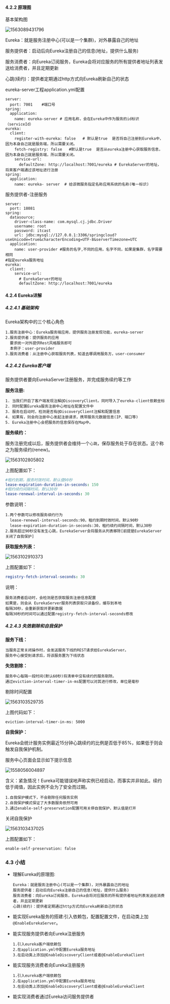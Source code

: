 #### 4.2.2 原理图

基本架构图

![1563089431796](E:/daybyday/02Web/day69%20SpringCloud/%E8%AE%B2%E4%B9%89/images/1563089431796.png)

Eureka：就是服务注册中心(可以是一个集群)，对外暴露自己的地址

服务提供者：启动后向Eureka注册自己的信息(地址，提供什么服务)

服务消费者：向Eureka订阅服务，Eureka会将对应服务的所有提供者地址列表发送给消费者，并且定期更新

心跳(续约)：提供者定期通过http方式向Eureka刷新自己的状态

eureka-server工程application.yml配置

```properties
server:
  port: 7001    #端口号
spring:
  application:
    name: eureka-server # 应用名称，会在Eureka中作为服务的id标识（serviceId）
eureka:
  client:
    register-with-eureka: false   # 默认是true  是否将自己注册到Eureka中，因为本身自己就是服务端，所以需要关闭。
    fetch-registry: false   #默认是true  是否从eureka注册中心获取服务信息，因为本身自己就是服务端，所以需要关闭。
    service-url:
      defaultZone: http://localhost:7001/eureka # EurekaServer的地址， 将来客户端通过该地址进行注册
spring:
  application:
    name: eureka- server  # 给该微服务指定名称应用系统的名称(唯一标识)

```

服务提供者-注册服务

```properties
server:
  port: 18081
spring:
  datasource:
    driver-class-name: com.mysql.cj.jdbc.Driver
    username: root
    password: itcast
    url: jdbc:mysql://127.0.0.1:3306/springcloud?useUnicode=true&characterEncoding=UTF-8&serverTimezone=UTC
  application:
    name: user-provider #服务的名字,不同的应用，名字不同，如果是集群，名字需要相同
#指定eureka服务地址
eureka:
  client:
    service-url:
      # EurekaServer的地址
      defaultZone: http://localhost:7001/eureka
```



#### 4.2.4 Eureka详解

##### 4.2.4.1 基础架构

Eureka架构中的三个核心角色

```properties
1.服务注册中心：Eureka服务端应用，提供服务注册发现功能，eureka-server
2.服务提供者：提供服务的应用
  要求统一对外提供Rest风格服务即可
  本例子：user-provider
3.服务消费者：从注册中心获取服务列表，知道去哪调用服务方，user-consumer
```



##### 4.2.4.2 Eureka客户端

服务提供者要向EurekaServer注册服务，并完成服务续约等工作

**服务注册:**

```properties
1. 当我们开启了客户端发现注解@DiscoveryClient。同时导入了eureka-client依赖坐标
2. 同时配置Eureka服务注册中心地址在配置文件中
3. 服务在启动时，检测是否有@DiscoveryClient注解和配置信息
4. 如果有，则会向注册中心发起注册请求，携带服务元数据信息(IP、端口等)
5. Eureka注册中心会把服务的信息保存在Map中。
```



**服务续约：**

服务注册完成以后，服务提供者会维持一个`心跳`，保存服务处于存在状态。这个称之为服务续约(renew)。

![1563102805802](../../../daybyday/02Web/day69%20SpringCloud/%E8%AE%B2%E4%B9%89/images/1563102805802.png)

上图配置如下：

```yml
#租约到期，服务时效时间，默认值90秒
lease-expiration-duration-in-seconds: 150
#租约续约间隔时间，默认30秒
lease-renewal-interval-in-seconds: 30
```

参数说明：

```properties
1.两个参数可以修改服务续约行为
  lease-renewal-interval-seconds:90，租约到期时效时间，默认90秒
  lease-expiration-duration-in-seconds:30，租约续约间隔时间，默认30秒
2.服务超过90秒没有发生心跳，EurekaServer会将服务从列表移除[前提是EurekaServer关闭了自我保护]
```



**获取服务列表：**

![1563102910373](../../../daybyday/02Web/day69%20SpringCloud/%E8%AE%B2%E4%B9%89/images/1563102910373.png)

上图配置如下：

```yml
registry-fetch-interval-seconds: 30
```

说明：

```properties
服务消费者启动时，会检测是否获取服务注册信息配置
如果是，则会从 EurekaServer服务列表获取只读备份，缓存到本地
每隔30秒，会重新获取并更新数据
每隔30秒的时间可以通过配置registry-fetch-interval-seconds修改
```



##### 4.2.4.3 失效剔除和自我保护

**服务下线：**

```
当服务正常关闭操作时，会发送服务下线的REST请求给EurekaServer。
服务中心接受到请求后，将该服务置为下线状态

```



**失效剔除：**

```
服务中心每隔一段时间(默认60秒)将清单中没有续约的服务剔除。
通过eviction-interval-timer-in-ms配置可以对其进行修改，单位是毫秒

```

剔除时间配置

![1563103529735](../../../daybyday/02Web/day69%20SpringCloud/%E8%AE%B2%E4%B9%89/images/1563103529735.png)

上图代码如下：

```properties
eviction-interval-timer-in-ms: 5000
```



**自我保护：**

Eureka会统计服务实例最近15分钟心跳续约的比例是否低于85%，如果低于则会触发自我保护机制。

服务中心页面会显示如下提示信息

![1558056004897](../../../daybyday/02Web/day69%20SpringCloud/%E8%AE%B2%E4%B9%89/images/1558056004897.png)

含义：紧急情况！Eureka可能错误地声称实例已经启动，而事实并非如此。续约低于阈值，因此实例不会为了安全而过期。

```properties
1.自我保护模式下，不会剔除任何服务实例
2.自我保护模式保证了大多数服务依然可用
3.通过enable-self-preservation配置可用关停自我保护，默认值是打开
```

关闭自我保护

![1563103437025](../../../daybyday/02Web/day69%20SpringCloud/%E8%AE%B2%E4%B9%89/images/1563103437025.png)

上图配置如下：

```properties
enable-self-preservation: false
```



### 4.3 小结

- 理解Eureka的原理图:

  ```properties
  Eureka：就是服务注册中心(可以是一个集群)，对外暴露自己的地址
  服务提供者：启动后向Eureka注册自己的信息(地址，提供什么服务)
  服务消费者：向Eureka订阅服务，Eureka会将对应服务的所有提供者地址列表发送给消费者，并且定期更新
  心跳(续约)：提供者定期通过http方式向Eureka刷新自己的状态
  ```

- 能实现Eureka服务的搭建:引入依赖包，配置配置文件，在启动类上加`@EnableEurekaServer`。

- 能实现服务提供者向Eureka注册服务

  ```properties
  1.引入eureka客户端依赖包
  2.在application.yml中配置Eureka服务地址
  3.在启动类上添加@EnableDiscoveryClient或者@EnableEurekaClient 
  ```

- 能实现服务消费者向Eureka注册服务

  ```properties
  1.引入eureka客户端依赖包
  2.在application.yml中配置Eureka服务地址
  3.在启动类上添加@EnableDiscoveryClient或者@EnableEurekaClient 
  ```

- 能实现消费者通过Eureka访问服务提供者